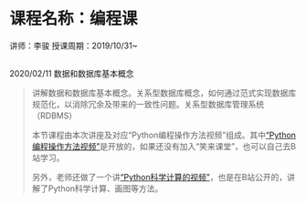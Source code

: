 # 课程名称：编程课

讲师：李骏 授课周期：2019/10/31~

##

2020/02/11 数据和数据库基本概念

> 讲解数据和数据库基本概念。关系型数据库概念，如何通过范式实现数据库规范化，以消除冗余及带来的一致性问题。关系型数据库管理系统（RDBMS）
>
> 本节课程由本次讲座及对应“Python编程操作方法视频”组成。其中[“Python编程操作方法视频”](https://www.bilibili.com/video/av87570864/)是开放的，如果还没有加入“笑来课堂”，也可以自己去B站学习。
>
> 另外，老师还做了一个讲[“Python科学计算的视频”](https://www.bilibili.com/video/av87572000/)，也是在B站公开的，讲解了Python科学计算、画图等方法。

